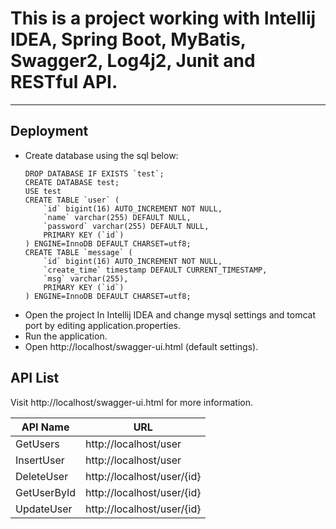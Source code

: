 # This is a project working with Intellij IDEA, Spring Boot, MyBatis, Swagger2, Log4j2, Junit and RESTful API.
--------------------------------------------------------------------------------------
## Deployment
  - Create database using the sql below:
    ```
    DROP DATABASE IF EXISTS `test`;
    CREATE DATABASE test;
    USE test
    CREATE TABLE `user` (
        `id` bigint(16) AUTO_INCREMENT NOT NULL,
        `name` varchar(255) DEFAULT NULL,
        `password` varchar(255) DEFAULT NULL,
        PRIMARY KEY (`id`)
    ) ENGINE=InnoDB DEFAULT CHARSET=utf8;
    CREATE TABLE `message` (
        `id` bigint(16) AUTO_INCREMENT NOT NULL,
        `create_time` timestamp DEFAULT CURRENT_TIMESTAMP,
        `msg` varchar(255),
        PRIMARY KEY (`id`)
    ) ENGINE=InnoDB DEFAULT CHARSET=utf8;
    ```
  - Open the project In Intellij IDEA and change mysql settings and tomcat port by editing application.properties.
  - Run the application.
  - Open http://localhost/swagger-ui.html (default settings).

## API List

Visit http://localhost/swagger-ui.html for more information.

| API Name | URL |
| --- | --- |
| GetUsers | http://localhost/user |
| InsertUser | http://localhost/user |
| DeleteUser |  http://localhost/user/{id} |
| GetUserById | http://localhost/user/{id} |
| UpdateUser | http://localhost/user/{id} |

[//]: # (These are reference links used in the body of this note and get stripped out when the markdown processor does its job. There is no need to format nicely because it shouldn't be seen. Thanks SO - http://stackoverflow.com/questions/4823468/store-comments-in-markdown-syntax)


   [dill]: <https://github.com/joemccann/dillinger>
   [git-repo-url]: <https://github.com/joemccann/dillinger.git>
   [john gruber]: <http://daringfireball.net>
   [df1]: <http://daringfireball.net/projects/markdown/>
   [markdown-it]: <https://github.com/markdown-it/markdown-it>
   [Ace Editor]: <http://ace.ajax.org>
   [node.js]: <http://nodejs.org>
   [Twitter Bootstrap]: <http://twitter.github.com/bootstrap/>
   [jQuery]: <http://jquery.com>
   [@tjholowaychuk]: <http://twitter.com/tjholowaychuk>
   [express]: <http://expressjs.com>
   [AngularJS]: <http://angularjs.org>
   [Gulp]: <http://gulpjs.com>

   [PlDb]: <https://github.com/joemccann/dillinger/tree/master/plugins/dropbox/README.md>
   [PlGh]: <https://github.com/joemccann/dillinger/tree/master/plugins/github/README.md>
   [PlGd]: <https://github.com/joemccann/dillinger/tree/master/plugins/googledrive/README.md>
   [PlOd]: <https://github.com/joemccann/dillinger/tree/master/plugins/onedrive/README.md>
   [PlMe]: <https://github.com/joemccann/dillinger/tree/master/plugins/medium/README.md>
   [PlGa]: <https://github.com/RahulHP/dillinger/blob/master/plugins/googleanalytics/README.md>

